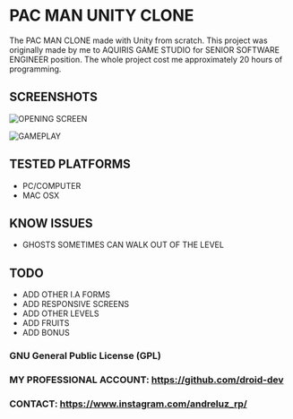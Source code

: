 # PAC MAN UNITY CLONE
The PAC MAN CLONE made with Unity from scratch. This project was originally made by me to AQUIRIS GAME STUDIO for SENIOR SOFTWARE ENGINEER position. The whole project cost me approximately 20 hours of programming.

## SCREENSHOTS

![OPENING SCREEN](https://i.imgur.com/PsjJvPU.png)

![GAMEPLAY](https://i.imgur.com/5tfyfSw.png)

## TESTED PLATFORMS
- PC/COMPUTER
- MAC OSX

## KNOW ISSUES
- GHOSTS SOMETIMES CAN WALK OUT OF THE LEVEL

## TODO
- ADD OTHER I.A FORMS
- ADD RESPONSIVE SCREENS
- ADD OTHER LEVELS
- ADD FRUITS 
- ADD BONUS

### GNU General Public License (GPL)

### MY PROFESSIONAL ACCOUNT: https://github.com/droid-dev
### CONTACT: https://www.instagram.com/andreluz_rp/

